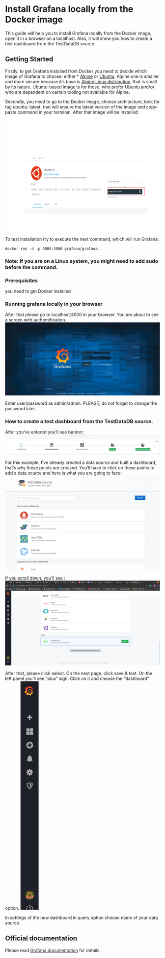 # Install Grafana locally from the Docker image

This guide will help you to install Grafana locally from the Docker image, open it in a browser on a localhost. Also, it will show you how to create a test dashboard from the TestDataDB source.


## Getting Started

Firstly, to get Grafana installed from Docker you need to decide which image of Grafana to choose: either * [Alpine](https://hub.docker.com/_/alpine) or [Ubuntu](https://hub.docker.com/_/ubuntu).  Alpine one is smaller and more secure because it’s base is [Alpine Linux distribution](https://alpinelinux.org/), that is small by its nature. Ubuntu-based image is for those, who prefer [Ubuntu](Ubuntu) and/or who are dependent on certain tooling not available for Alpine.

Secondly, you need to go to the Docker image, choose architecture, look for tag ubuntu: latest, that will ensure the latest version of the image and copy-paste command in your terminal. After that image will be installed:
![](https://github.com/vladshu20/tech-writer/blob/pictures/image5.png)


To test installation try to execute the next command, which will run Grafana: 
```
docker run -d -p 3000:3000 grafana/grafana.
```

### Note: If you are on a Linux system, you might need to add sudo before the command.

### Prerequisites

you need to get Docker installed


### Running grafana locally in your browser

After that please go to localhost:3000 in your browser. You are about to see a screen with authentification.
![](https://github.com/vladshu20/tech-writer/blob/pictures/image2.png)

Enter user/password as admin/admin. PLEASE, do not forget to change the password later.

### How to create a test dashboard from the TestDataDB source.

After you’ve entered  you’ll see  banner:
![](https://github.com/vladshu20/tech-writer/blob/pictures/image1.png)


For this example, I’ve already created a data source and built a dashboard, that’s why these points are crossed. You’ll have to click on these points to add a data source and here is what you are going to face:
![](https://github.com/vladshu20/tech-writer/blob/pictures/image4.png)

If you scroll down, you’ll see :
![](https://github.com/vladshu20/tech-writer/blob/pictures/image6.png)

 After that, please click select. On the next page, click save & test. On the left panel you’ll see “plus” sign. Click on it and choose the “dashboard” option.
 ![](https://github.com/vladshu20/tech-writer/blob/pictures/image3.png)


In settings of the new dashboard in query option choose name of your data source.









## Official documentation

Please read [Grafana documentation](https://grafana.com/docs/grafana/latest/) for details.


